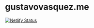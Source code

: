 # gustavovasquez.me

[![Netlify Status](https://api.netlify.com/api/v1/badges/cf77914b-0f04-46aa-8bf9-c30b3f5a4417/deploy-status)](https://app.netlify.com/sites/gustavovasquez/deploys)
